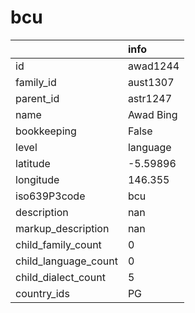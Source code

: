 # bcu
|                      | info      |
|:---------------------|:----------|
| id                   | awad1244  |
| family_id            | aust1307  |
| parent_id            | astr1247  |
| name                 | Awad Bing |
| bookkeeping          | False     |
| level                | language  |
| latitude             | -5.59896  |
| longitude            | 146.355   |
| iso639P3code         | bcu       |
| description          | nan       |
| markup_description   | nan       |
| child_family_count   | 0         |
| child_language_count | 0         |
| child_dialect_count  | 5         |
| country_ids          | PG        |